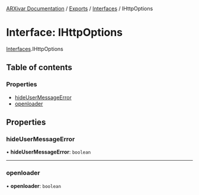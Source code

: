 [ARXivar Documentation](../README.md) / [Exports](../modules.md) / [Interfaces](../modules/Interfaces.md) / IHttpOptions

# Interface: IHttpOptions

[Interfaces](../modules/Interfaces.md).IHttpOptions

## Table of contents

### Properties

- [hideUserMessageError](Interfaces.IHttpOptions.md#hideusermessageerror)
- [openloader](Interfaces.IHttpOptions.md#openloader)

## Properties

### hideUserMessageError

• **hideUserMessageError**: `boolean`

___

### openloader

• **openloader**: `boolean`

